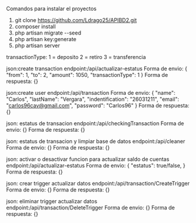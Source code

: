 Comandos para instalar el proyectos 

1) git clone https://github.com/Ldrago25/APIBD2.git
2) composer install
3) php artisan migrate --seed
4) php artisan key:generate
5) php artisan server

transactionType:
1 = deposito
2 = retiro
3 = transferencia

json:create transaction
endpoint:/api/actualizar-estatus
Forma de envio:
{
    "from": 1,
    "to": 2,
    "amount": 1050,
    "transactionType": 1
}
Forma de respuesta:
{}

json:create user
endpoint:/api/transaction
Forma de envio:
{
    "name": "Carlos",
    "lastName": "Vergara",
    "indentification": "26031211",
    "email": "carlos96cav@gmail.com",
    "password": "Carlos96"
}
Forma de respuesta:
{}

json: estatus de transacion
endpoint:/api/checkingTransaction
Forma de envio:
{}
Forma de respuesta:
{}

json: estatus de transacion y limpiar base de datos
endpoint:/api/cleaner
Forma de envio:
{}
Forma de respuesta:
{}

json: activar o desactivar funcion para actualizar saldo de cuentas
endpoint:/api/actualizar-estatus
Forma de envio:
 {
  "estatus": true/false,
}
Forma de respuesta:
{}


json: crear trigger actualizar datos
endpoint:/api/transaction/CreateTrigger
Forma de envio:
{}
Forma de respuesta:
{}

json: eliminar trigger actualizar datos
endpoint:/api/transaction/DeleteTrigger
Forma de envio:
{}
Forma de respuesta:
{}